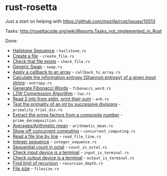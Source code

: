 rust-rosetta
============

Just a start on helping with https://github.com/mozilla/rust/issues/10513

Tasks: http://rosettacode.org/wiki/Reports:Tasks_not_implemented_in_Rust

Done:
* [Hailstone Sequence](http://rosettacode.org/wiki/Hailstone_sequence) - `hailstone.rs`
* [Create a file](http://rosettacode.org/wiki/Create_a_file) - `create_file.rs`
* [Check that file exists](http://rosettacode.org/wiki/Check_that_file_exists) - `check_file.rs`
* [Generic Swap](http://rosettacode.org/wiki/Generic_swap) - `swap.rs`
* [Apply a callback to an array](http://rosettacode.org/wiki/Apply_a_callback_to_an_array) - `callback_to_array.rs`
* [Calculate the information entropy (Shannon entropy) of a given input string](http://rosettacode.org/wiki/Entropy) - `entropy.rs`
* [Generate Fibonacci Words](http://rosettacode.org/wiki/Fibonacci_word) - `fibonacci_word.rs`
* [LZW Compression Algorithm](http://rosettacode.org/wiki/LZW_compression) - `lwz.rs`
* [Read 2 ints from stdin, print their sum](http://rosettacode.org/wiki/A%2BB) - `a+b.rs`
* [Test the primality of an int by successive divisions](http://rosettacode.org/wiki/Primality_by_Trial_Division) - `primality_trial_div.rs`
* [Extract the prime factors from a composite number](http://rosettacode.org/wiki/Prime_decomposition) - `prime_decomposition.rs`
* [Averages/Arithmetic mean](http://rosettacode.org/wiki/Averages/Arithmetic_mean) - `arithmetic_mean.rs`
* [Show off concurrent computing](http://rosettacode.org/wiki/Concurrent_computing) - `concurrent_computing.rs`
* [Read a file line by line](http://rosettacode.org/wiki/Read_a_file_line_by_line) - `read_file_line.rs`
* [Integer sequence](http://rosettacode.org/wiki/Integer_sequence) - `integer_sequence.rs`
* [Sequential count in octal](http://rosettacode.org/wiki/Count_in_octal) - `count_in_octal.rs`
* [Check input device is a terminal](http://rosettacode.org/wiki/Check_input_device_is_a_terminal) - `input_is_terminal.rs`
* [Check output device is a terminal](http://rosettacode.org/wiki/Check_output_device_is_a_terminal) - `output_is_terminal.rs`
* [Find limit of recursion](http://rosettacode.org/wiki/Find_limit_of_recursion) - `recursion_depth.rs`
* [File size](http://rosettacode.org/wiki/File_size) - `filesize.rs`
